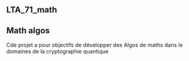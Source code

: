 ## LTA_71_math
## Math algos
Cde projet a pour objectifs de développer des Algos de maths dans le domaines de la cryptographie quantique
